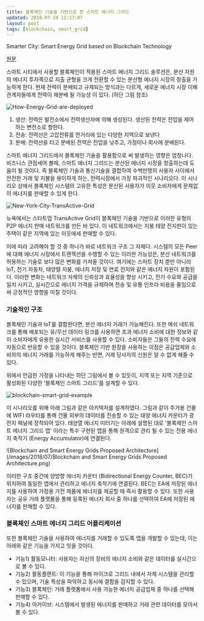 ```yaml
---
title: 블록체인 기술을 기반으로 한 스마트 에너지 그리드
updated: 2018-07-19 12:17:07
layout: post
tags: [blockchain, smart_grid]
---
```


Smarter City: Smart Energy Grid based on Blockchain Technology

[원문](https://www.researchgate.net/profile/Pieroni_Alessandra/publication/323463147_Smarter_City_Smart_Energy_Grid_based_on_Blockchain_Technology/links/5a990b8b0f7e9ba429777665/Smarter-City-Smart-Energy-Grid-based-on-Blockchain-Technology.pdf)

스마트 시티에서 사용할 블록체인이 적용된 스마트 에너지 그리드 솔루션은, 분산 자원의 에너지 투자쪽으로 지출 균형을 크게 전환할 수 있는 분산형 에너지 시장의 창출을 가능하게 한다. 현재 전력이 분배되고 규제되는 방식과는 다르게, 새로운 에너지 시장 이해 관계자들에게 전력이 재분배 될 가능성 이 있다. (하단 그림 참조)

![How-Energy-Grid-are-deployed](/images/2018/07/How-Energy-Grid-are-deployed.png)

1. 생산: 전력은 발전소에서 전력생산자에 의해 생성된다. 생산된 전력은 전압을 제어하는 변전소로 향한다.
2. 전송: 전력선은 고압전류를 먼거리에 있는 다양한 지역으로 보낸다
3. 분배: 전력선을 타고 분배된 전력은 전압을 낮추고, 가정이나 회사에 분배된다.

스마트 에너지 그리드에서 블록체인 기술을 활용함으로 써 발생하는 영향은 엄청나다. 비즈니스 관점세어 볼때, 스마트 에너지 그리드는 분산된 에너지 시장을 창출하는데 도움이 될 것이다. 즉 블록체인 기술과 통신기술을 결합하여 수백만명의 사용자 사이에서 안전한 거래 및 지불을 용이하게 하는, 전력시장에서 가장 파괴적인 시나리오다. 이 시나리오 상에서 블록체인 시스템의 고유한 특성은 분산된 사용자가 이웃 소비자에게 문제없이 에너지를 판매할 수 있게 한다.

![New-York-City-TransActive-Grid](/images/2018/07/New-York-City-TransActive-Grid.png)

뉴욕에서는 스타트업 TransActive Grid이 블록체인 기술을 기반으로 이러한 유형의 P2P 에너지 판매 네트워크를 만든 바 있다. 이 네트워크에서는 지붕 태양 전지판이 있는 주택이 같은 지역에 있는 이웃에세 판매할 수 있다.

이에 따라 고려해야 할 것 중 하나가 바로 네트워크 구조 그 자체다. 시스템의 모든 Peer에 대해 에너지 시장에서 트랜잭션을 수행할 수 있는 이러한 가능성은, 분산 네트워크를 허용하는 기술로 보다 많은 변화를 가져올 것이다. 여기에는 스마트 장치 뿐만 아니라 IoT, 전기 자동차, 태양렬 지붕, 에너지 저장 및 연료 전지와 같은 에너지 자원이 포함된다. 이러한 변화는 네트워크 자체의 신뢰성과 효율성을 향상 시키고, 전기 수요와 공급을 일치 시키고, 실시간으로 에너지 가격을 규제하며 전송 및 유통 인프라 비용을 줄임으로써 긍정적인 영향을 미칠 것이다.

### 기술적인 구조

블록체인 기술과 IoT를 결합한다면, 분산 에너지 거래가 가능해진다. 또한 메쉬 네트워크를 통해 배포되는 유/무선 데이터 링크를 사용하면 초과 에너지 소비에 대한 정보와 같이 소비자에게 유용한 실시간 서비스를 사용할 수 있다. 소비자들은 그들의 전력 수요에 자동으로 반응할 수 있을 것이다. 블록체인 기반 원장을 사용하는 이점은 공급업체와 소비자의 에너지 거래를 가능하게 해주는 반면, 거래 당사자의 신원은 알 수 없게 해줄 수 있다.

위에서 언급한 가정을 나타내는 하단 그림에서 볼 수 있듯이, 지역 또는 지역 기준으로 활성화된 다양한 '블록체인 스마트 그리드'를 설계할 수 있다.

![blockchain-smart-grid-example](/images/2018/07/blockchain-smart-grid-example.png)

이 시나리오를 위해 아래 그림과 같은 아키텍처를 설계하였다. 그림과 같이 주거용 건물에 WIFI 라우터를 통해 건물 외부의 데이터를 전송할 수 있는 태양 에너지 카운터가 광전지 패널에 장착되어 있다. 태양열 에너지 미터기는 아래에 설명된 대로 '블록체인 스마트 에너지 그리드 앱' 이라는 특수 구현된 앱을 통해 원격으로 관리 될 수 있는 전용 에너지 축적기 (Energy Accumulator)에 연결된다.

![Blockchain and Smart Energy Grids Proposed Architecture](/images/2018/07/Blockchain and Smart Energy Grids Proposed Architecture.png)

이러한 구조 중간에 양방향 에너지 카운터 (Bidirectional Energy Counter, BEC)가 위치하여 동일한 앱에서 관리하고 에너지 축적기에 연결된다. BEC는 EA에 저장된 에너지를 사용하여 가정용 가전 제품에 에너지를 제공할 때 즉시 활용할 수 있다. 또한 사용자는 공유 거래 플랫폼을 통해 등록된 에너지 회사 중 하나를 선택하여 EA에 저장된 에너지를 판매할 수 있다.

### 블록체인 스마트 에너지 그리드 어플리케이션

또한 블록체인 기술을 사용하여 에너지를 거래할 수 있도록 앱을 개발할 수 있는데, 이는 아래와 같은 기능을 가지고 잇을 것이다.

- 기능1) 활동모니터: 사용자는 자신의 장비의 에너지 소비와 같은 데이터를 실시간으로 볼 수 있다. 
- 기능2) 활동플랜트: 이 기능을 통해 마이크로 그리드 내에서 자체 시스템을 관리할 수 있으며, 기술 특성을 파악하고 동시에 결함을 감지할 수 있다.
- 기능3) 블록체인: 거래 플랫폼에서 사용 가능한 에너지 공급업체 중 하나를 선택해 판매할 수 있다.
- 기능4) 아카이브: 시스템에서 발생된 에너지를 판매하고 거래 관련 데이터를 모아서 볼 수 있다.

